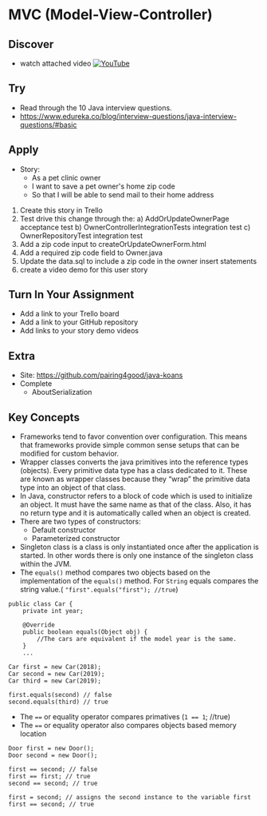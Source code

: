 # MVC (Model-View-Controller)

## Discover
-  watch attached video [![YouTube](https://i.ytimg.com/vi/r3trPpR5guo/default.jpg)](https://www.youtube.com/watch?v=r3trPpR5guo)

## Try
- Read through the 10 Java interview questions.
- https://www.edureka.co/blog/interview-questions/java-interview-questions/#basic

## Apply
- Story: 
	- As a pet clinic owner
	- I want to save a pet owner's home zip code
	- So that I will be able to send mail to their home address

1) Create this story in Trello
2) Test drive this change through the:
a) AddOrUpdateOwnerPage acceptance test
b) OwnerControllerIntegrationTests integration test
c) OwnerRepositoryTest integration test
3) Add a zip code input to createOrUpdateOwnerForm.html
4) Add a required zip code field to Owner.java
5) Update the data.sql to include a zip code in the owner insert statements
6) create a video demo for this user story

## Turn In Your Assignment
- Add a link to your Trello board
- Add a link to your GitHub repository
- Add links to your story demo videos

## Extra
- Site: https://github.com/pairing4good/java-koans
- Complete
  - AboutSerialization

## Key Concepts
- Frameworks tend to favor convention over configuration.  This means that frameworks provide simple common sense setups that can be modified for custom behavior.
- Wrapper classes converts the java primitives into the reference types (objects). Every primitive data type has a class dedicated to it. These are known as wrapper classes because they “wrap” the primitive data type into an object of that class. 
- In Java, constructor refers to a block of code which is used to initialize an object. It must have the same name as that of the class. Also, it has no return type and it is automatically called when an object is created.
- There are two types of constructors:
     - Default constructor
     - Parameterized constructor
- Singleton class is a class is only instantiated once after the application is started.  In other words there is only one instance of the singleton class within the JVM.
- The `equals()` method compares two objects based on the implementation of the `equals()` method.  For `String` equals compares the string value.( `"first".equals("first"); //true`)
```
public class Car {
    private int year;

    @Override
    public boolean equals(Object obj) {
        //The cars are equivalent if the model year is the same.
    }
    ...
    
Car first = new Car(2018);
Car second = new Car(2019);
Car third = new Car(2019);

first.equals(second) // false
second.equals(third) // true
```
- The `==` or equality operator compares primatives (`1 == 1`; //true)
- The `==` or equality operator also compares objects based memory location
```
Door first = new Door();
Door second = new Door();

first == second; // false
first == first; // true
second == second; // true

first = second; // assigns the second instance to the variable first
first == second; // true
```
